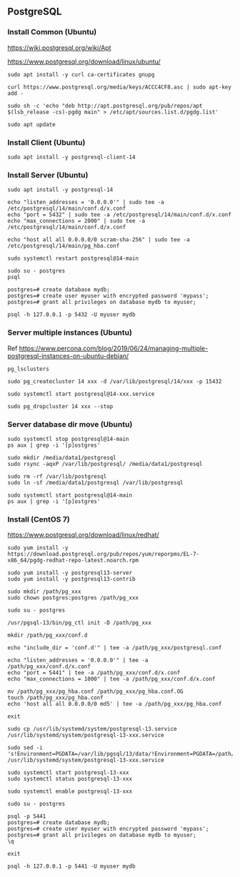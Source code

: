 ## PostgreSQL

### Install Common (Ubuntu)

https://wiki.postgresql.org/wiki/Apt

https://www.postgresql.org/download/linux/ubuntu/

```
sudo apt install -y curl ca-certificates gnupg

curl https://www.postgresql.org/media/keys/ACCC4CF8.asc | sudo apt-key add -

sudo sh -c 'echo "deb http://apt.postgresql.org/pub/repos/apt $(lsb_release -cs)-pgdg main" > /etc/apt/sources.list.d/pgdg.list'

sudo apt update
```

### Install Client (Ubuntu)

```
sudo apt install -y postgresql-client-14
```

### Install Server (Ubuntu)

```
sudo apt install -y postgresql-14

echo "listen_addresses = '0.0.0.0'" | sudo tee -a /etc/postgresql/14/main/conf.d/x.conf
echo "port = 5432" | sudo tee -a /etc/postgresql/14/main/conf.d/x.conf
echo "max_connections = 2000" | sudo tee -a /etc/postgresql/14/main/conf.d/x.conf

echo "host all all 0.0.0.0/0 scram-sha-256" | sudo tee -a /etc/postgresql/14/main/pg_hba.conf

sudo systemctl restart postgresql@14-main
```

```
sudo su - postgres
psql

postgres=# create database mydb;
postgres=# create user myuser with encrypted password 'mypass';
postgres=# grant all privileges on database mydb to myuser;
```

```
psql -h 127.0.0.1 -p 5432 -U myuser mydb
```

### Server multiple instances (Ubuntu)

Ref https://www.percona.com/blog/2019/06/24/managing-multiple-postgresql-instances-on-ubuntu-debian/

```
pg_lsclusters
```

```
sudo pg_createcluster 14 xxx -d /var/lib/postgresql/14/xxx -p 15432

sudo systemctl start postgresql@14-xxx.service
```

```
sudo pg_dropcluster 14 xxx --stop
```

### Server database dir move (Ubuntu)

```
sudo systemctl stop postgresql@14-main
ps aux | grep -i '[p]ostgres'

sudo mkdir /media/data1/postgresql
sudo rsync -aqxP /var/lib/postgresql/ /media/data1/postgresql

sudo rm -rf /var/lib/postgresql
sudo ln -sf /media/data1/postgresql /var/lib/postgresql

sudo systemctl start postgresql@14-main
ps aux | grep -i '[p]ostgres'
```

### Install (CentOS 7)

https://www.postgresql.org/download/linux/redhat/

```
sudo yum install -y https://download.postgresql.org/pub/repos/yum/reporpms/EL-7-x86_64/pgdg-redhat-repo-latest.noarch.rpm

sudo yum install -y postgresql13-server
sudo yum install -y postgresql13-contrib
```

```
sudo mkdir /path/pg_xxx
sudo chown postgres:postgres /path/pg_xxx
```

```
sudo su - postgres

/usr/pgsql-13/bin/pg_ctl init -D /path/pg_xxx

mkdir /path/pg_xxx/conf.d

echo "include_dir = 'conf.d'" | tee -a /path/pg_xxx/postgresql.conf

echo "listen_addresses = '0.0.0.0'" | tee -a /path/pg_xxx/conf.d/x.conf
echo "port = 5441" | tee -a /path/pg_xxx/conf.d/x.conf
echo "max_connections = 1000" | tee -a /path/pg_xxx/conf.d/x.conf

mv /path/pg_xxx/pg_hba.conf /path/pg_xxx/pg_hba.conf.OG
touch /path/pg_xxx/pg_hba.conf
echo 'host all all 0.0.0.0/0 md5' | tee -a /path/pg_xxx/pg_hba.conf

exit
```

```
sudo cp /usr/lib/systemd/system/postgresql-13.service /usr/lib/systemd/system/postgresql-13-xxx.service

sudo sed -i 's!Environment=PGDATA=/var/lib/pgsql/13/data/!Environment=PGDATA=/path/pg_xxx/!' /usr/lib/systemd/system/postgresql-13-xxx.service

sudo systemctl start postgresql-13-xxx
sudo systemctl status postgresql-13-xxx

sudo systemctl enable postgresql-13-xxx
```

```
sudo su - postgres

psql -p 5441
postgres=# create database mydb;
postgres=# create user myuser with encrypted password 'mypass';
postgres=# grant all privileges on database mydb to myuser;
\q

exit
```

```
psql -h 127.0.0.1 -p 5441 -U myuser mydb
```
